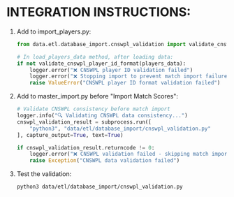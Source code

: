 
INTEGRATION INSTRUCTIONS:
=========================

1. Add to import_players.py:
   ```python
   from data.etl.database_import.cnswpl_validation import validate_cnswpl_player_id_format
   
   # In load_players_data method, after loading data:
   if not validate_cnswpl_player_id_format(players_data):
       logger.error("❌ CNSWPL player ID validation failed")
       logger.error("❌ Stopping import to prevent match import failures")
       raise ValueError("CNSWPL player ID format validation failed")
   ```

2. Add to master_import.py before "Import Match Scores":
   ```python
   # Validate CNSWPL consistency before match import
   logger.info("🔍 Validating CNSWPL data consistency...")
   cnswpl_validation_result = subprocess.run([
       "python3", "data/etl/database_import/cnswpl_validation.py"
   ], capture_output=True, text=True)
   
   if cnswpl_validation_result.returncode != 0:
       logger.error("❌ CNSWPL validation failed - skipping match import")
       raise Exception("CNSWPL data validation failed")
   ```

3. Test the validation:
   ```bash
   python3 data/etl/database_import/cnswpl_validation.py
   ```
